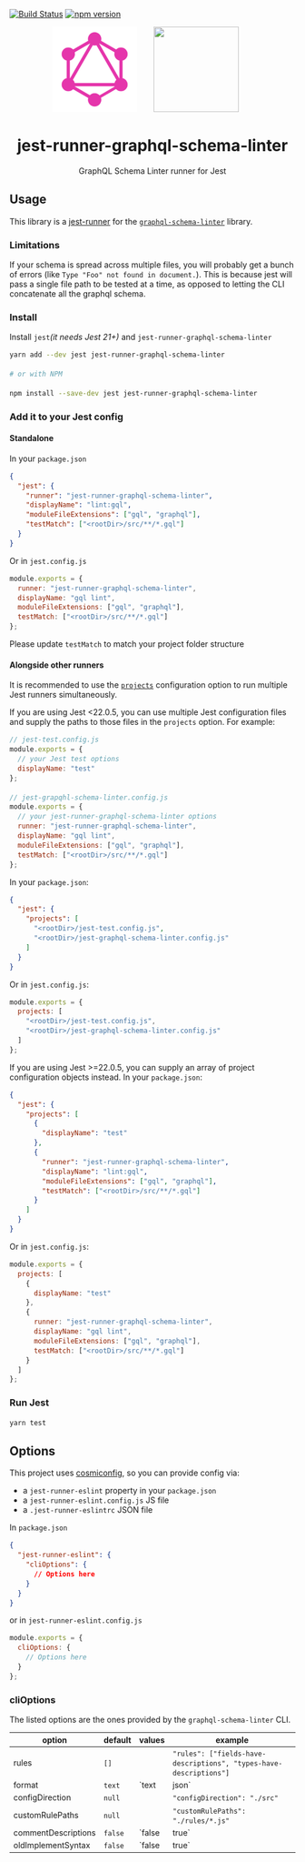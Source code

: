 [![Build Status](https://travis-ci.org/emmenko/jest-runner-graphql-schema-linter.svg?branch=master)](https://travis-ci.org/emmenko/jest-runner-graphql-schema-linter)
[![npm version](https://badge.fury.io/js/jest-runner-graphql-schema-linter.svg)](https://badge.fury.io/js/jest-runner-graphql-schema-linter)

<div align="center">
  <!-- replace with accurate logo e.g from https://worldvectorlogo.com/ -->
  <img width="150" height="150" src="https://raw.githubusercontent.com/facebook/graphql/master/resources/GraphQL%20Logo.png">
  <a href="https://facebook.github.io/jest/">
    <img width="150" height="150" vspace="" hspace="25" src="https://user-images.githubusercontent.com/2440089/37489554-6f776bd2-286e-11e8-862f-cb6c398cf752.png">
  </a>
  <h1>jest-runner-graphql-schema-linter</h1>
  <p>GraphQL Schema Linter runner for Jest</p>
</div>

## Usage

This library is a [jest-runner](https://facebook.github.io/jest/docs/en/configuration.html#runner-string) for the [`graphql-schema-linter`](https://github.com/cjoudrey/graphql-schema-linter) library.

### Limitations

If your schema is spread across multiple files, you will probably get a bunch of errors (like `Type "Foo" not found in document.`). This is because jest will pass a single file path to be tested at a time, as opposed to letting the CLI concatenate all the graphql schema.

### Install

Install `jest`_(it needs Jest 21+)_ and `jest-runner-graphql-schema-linter`

```bash
yarn add --dev jest jest-runner-graphql-schema-linter

# or with NPM

npm install --save-dev jest jest-runner-graphql-schema-linter
```

### Add it to your Jest config

#### Standalone

In your `package.json`

```json
{
  "jest": {
    "runner": "jest-runner-graphql-schema-linter",
    "displayName": "lint:gql",
    "moduleFileExtensions": ["gql", "graphql"],
    "testMatch": ["<rootDir>/src/**/*.gql"]
  }
}
```

Or in `jest.config.js`

```js
module.exports = {
  runner: "jest-runner-graphql-schema-linter",
  displayName: "gql lint",
  moduleFileExtensions: ["gql", "graphql"],
  testMatch: ["<rootDir>/src/**/*.gql"]
};
```

Please update `testMatch` to match your project folder structure

#### Alongside other runners

It is recommended to use the [`projects`](https://facebook.github.io/jest/docs/en/configuration.html#projects-array-string-projectconfig) configuration option to run multiple Jest runners simultaneously.

If you are using Jest <22.0.5, you can use multiple Jest configuration files and supply the paths to those files in the `projects` option. For example:

```js
// jest-test.config.js
module.exports = {
  // your Jest test options
  displayName: "test"
};

// jest-grapqhl-schema-linter.config.js
module.exports = {
  // your jest-runner-graphql-schema-linter options
  runner: "jest-runner-graphql-schema-linter",
  displayName: "gql lint",
  moduleFileExtensions: ["gql", "graphql"],
  testMatch: ["<rootDir>/src/**/*.gql"]
};
```

In your `package.json`:

```json
{
  "jest": {
    "projects": [
      "<rootDir>/jest-test.config.js",
      "<rootDir>/jest-graphql-schema-linter.config.js"
    ]
  }
}
```

Or in `jest.config.js`:

```js
module.exports = {
  projects: [
    "<rootDir>/jest-test.config.js",
    "<rootDir>/jest-graphql-schema-linter.config.js"
  ]
};
```

If you are using Jest >=22.0.5, you can supply an array of project configuration objects instead. In your `package.json`:

```json
{
  "jest": {
    "projects": [
      {
        "displayName": "test"
      },
      {
        "runner": "jest-runner-graphql-schema-linter",
        "displayName": "lint:gql",
        "moduleFileExtensions": ["gql", "graphql"],
        "testMatch": ["<rootDir>/src/**/*.gql"]
      }
    ]
  }
}
```

Or in `jest.config.js`:

```js
module.exports = {
  projects: [
    {
      displayName: "test"
    },
    {
      runner: "jest-runner-graphql-schema-linter",
      displayName: "gql lint",
      moduleFileExtensions: ["gql", "graphql"],
      testMatch: ["<rootDir>/src/**/*.gql"]
    }
  ]
};
```

### Run Jest

```bash
yarn test
```

## Options

This project uses [cosmiconfig](https://github.com/davidtheclark/cosmiconfig), so you can provide config via:

* a `jest-runner-eslint` property in your `package.json`
* a `jest-runner-eslint.config.js` JS file
* a `.jest-runner-eslintrc` JSON file

In `package.json`

```json
{
  "jest-runner-eslint": {
    "cliOptions": {
      // Options here
    }
  }
}
```

or in `jest-runner-eslint.config.js`

```js
module.exports = {
  cliOptions: {
    // Options here
  }
};
```

### cliOptions

The listed options are the ones provided by the `graphql-schema-linter` CLI.

| option              | default | values       | example                                                            |
| ------------------- | ------- | ------------ | ------------------------------------------------------------------ |
| rules               | `[]`    |              | `"rules": ["fields-have-descriptions", "types-have-descriptions"]` |
| format              | `text`  | `text|json`  | `"format": "json"`                                                 |
| configDirection     | `null`  |              | `"configDirection": "./src"`                                       |
| customRulePaths     | `null`  |              | `"customRulePaths": "./rules/*.js"`                                |
| commentDescriptions | `false` | `false|true` | `"commentDescriptions": true`                                      |
| oldImplementSyntax  | `false` | `false|true` | `"oldImplementSyntax": true`                                       |
